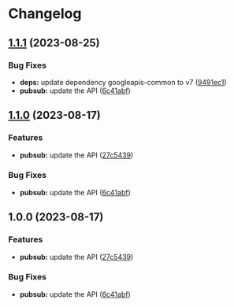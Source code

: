 # Changelog

## [1.1.1](https://github.com/googleapis/google-api-nodejs-client/compare/pubsub-v1.1.0...pubsub-v1.1.1) (2023-08-25)


### Bug Fixes

* **deps:** update dependency googleapis-common to v7 ([9491ec1](https://github.com/googleapis/google-api-nodejs-client/commit/9491ec1cdc3c413e7d73edcfcd59cf5c28a7c855))
* **pubsub:** update the API ([6c41abf](https://github.com/googleapis/google-api-nodejs-client/commit/6c41abf474c9b4447f76ad4d73ff7c59eabaa2d7))

## [1.1.0](https://github.com/googleapis/google-api-nodejs-client/compare/pubsub-v1.0.0...pubsub-v1.1.0) (2023-08-17)


### Features

* **pubsub:** update the API ([27c5439](https://github.com/googleapis/google-api-nodejs-client/commit/27c5439336439b9e590e0f7005d6c4669faad288))


### Bug Fixes

* **pubsub:** update the API ([6c41abf](https://github.com/googleapis/google-api-nodejs-client/commit/6c41abf474c9b4447f76ad4d73ff7c59eabaa2d7))

## 1.0.0 (2023-08-17)


### Features

* **pubsub:** update the API ([27c5439](https://github.com/googleapis/google-api-nodejs-client/commit/27c5439336439b9e590e0f7005d6c4669faad288))


### Bug Fixes

* **pubsub:** update the API ([6c41abf](https://github.com/googleapis/google-api-nodejs-client/commit/6c41abf474c9b4447f76ad4d73ff7c59eabaa2d7))
